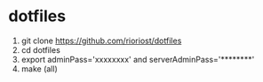 # dotfiles

1. git clone https://github.com/rioriost/dotfiles
2. cd dotfiles
3. export adminPass='xxxxxxxx' and serverAdminPass='********'
4. make (all)
